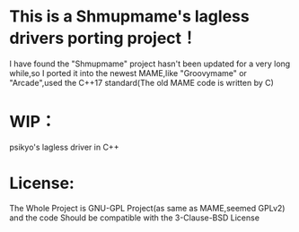 # This is a Shmupmame's lagless drivers porting project！
I have found the "Shmupmame" project hasn't been updated for a very long while,so I ported it into the newest MAME,like "Groovymame" or "Arcade",used the C++17 standard(The old MAME code is written by C)
# WIP：
psikyo's lagless driver in C++   
# License:
The Whole Project is GNU-GPL Project(as same as MAME,seemed GPLv2) and the code Should be compatible with the 3-Clause-BSD License
